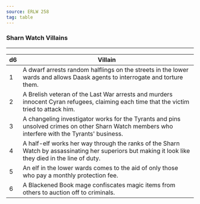 ```yaml
---
source: ERLW 258
tag: table
---
```


### Sharn Watch Villains
---
|d6|Villain|
|----|------------|
|1|A dwarf arrests random halflings on the streets in the lower wards and allows Daask agents to interrogate and torture them.|
|2|A Brelish veteran of the Last War arrests and murders innocent Cyran refugees, claiming each time that the victim tried to attack him.|
|3|A changeling investigator works for the Tyrants and pins unsolved crimes on other Sharn Watch members who interfere with the Tyrants' business.|
|4|A half-elf works her way through the ranks of the Sharn Watch by assassinating her superiors but making it look like they died in the line of duty.|
|5|An elf in the lower wards comes to the aid of only those who pay a monthly protection fee.|
|6|A Blackened Book mage confiscates magic items from others to auction off to criminals.|
